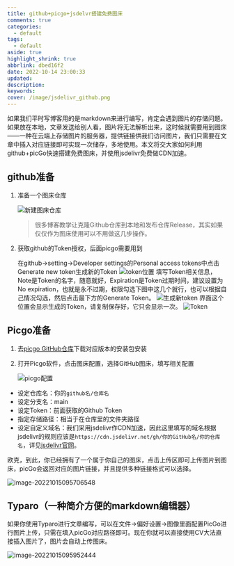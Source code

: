 ```yaml
---
title: github+picgo+jsdelvr搭建免费图床
comments: true
categories:
  - default
tags:
  - default
aside: true
highlight_shrink: true
abbrlink: dbed16f2
date: 2022-10-14 23:00:33
updated:
description:
keywords:
cover: /image/jsdelivr_github.png
---
```


如果我们平时写博客用的是markdown来进行编写，肯定会遇到图片的存储问题。如果放在本地，文章发送给别人看，图片将无法解析出来，这时候就需要用到图床——一种在云端上存储图片的服务器，提供链接供我们访问图片，我们只需要在文章中插入对应链接即可实现一次储存，多地使用。本文将交大家如何利用github+picGo快速搭建免费图床，并使用jsdelivr免费做CDN加速。

## github准备

1. 准备一个图床仓库

   ![新建图床仓库](https://cdn.jsdelivr.net/gh/Li-Changwu/image/default/20221014230729.png)

   > 很多博客教学让克隆Github仓库到本地和发布仓库Release，其实如果仅仅作为图床使用可以不用做这几步操作。

2. 获取github的Token授权，后面picgo需要用到

   在github->setting->Developer settings的Personal access tokens中点击Generate new token生成新的Token
   ![token位置](https://cdn.jsdelivr.net/gh/Li-Changwu/image/default/20221014231554.png)
   填写Token相关信息，Note是Token的名字，随意就好，Expiration是Token过期时间，建议设置为No expiration，也就是永不过期，权限勾选下图中这几个就行，也可以根据自己情况勾选，然后点击最下方的Generate Token。
   ![生成新token](https://cdn.jsdelivr.net/gh/Li-Changwu/image/default/20221014232012.png)
   界面这个位置会显示生成的Token，请复制保存好，它只会显示一次。
   ![Token](https://cdn.jsdelivr.net/gh/Li-Changwu/image/default/20221014232550.png)

## Picgo准备

1. 去[picgo GitHub仓库](https://github.com/Molunerfinn/PicGo/releases)下载对应版本的安装包安装

2. 打开Picgo软件，点击图床配置，选择GitHub图床，填写相关配置

   ![picgo配置](https://cdn.jsdelivr.net/gh/Li-Changwu/image/default/20221014233301.png)

+ 设定仓库名：你的`github名/仓库名`
+ 设定分支名：main
+ 设定Token：前面获取的Github Token
+ 指定存储路径：相当于在仓库里的文件夹路径
+ 设定自定义域名：我们采用jsdelivr作CDN加速，因此这里填写的域名根据jsdelivr的规则应该是`https://cdn.jsdelivr.net/gh/你的GitHub名/你的仓库名`，详见[jsdelivr官网](https://www.jsdelivr.com/)。

欧克，到此，你已经拥有了一个属于你自己的图床，点击上传区即可上传图片到图床，picGo会返回对应的图片链接，并且提供多种链接格式可以选择。

![image-20221015095706548](https://cdn.jsdelivr.net/gh/Li-Changwu/image/default/20221015111143.png)

## Typaro（一种简介方便的markdown编辑器）

如果你使用Typaro进行文章编写，可以在文件->偏好设置->图像里面配置PicGo进行图片上传，只需在填入picGo对应路径即可。现在你就可以直接使用CV大法直接插入图片了，图片会自动上传图床。

![image-20221015095952444](https://cdn.jsdelivr.net/gh/Li-Changwu/images/default/image-20221015095952444.png)
